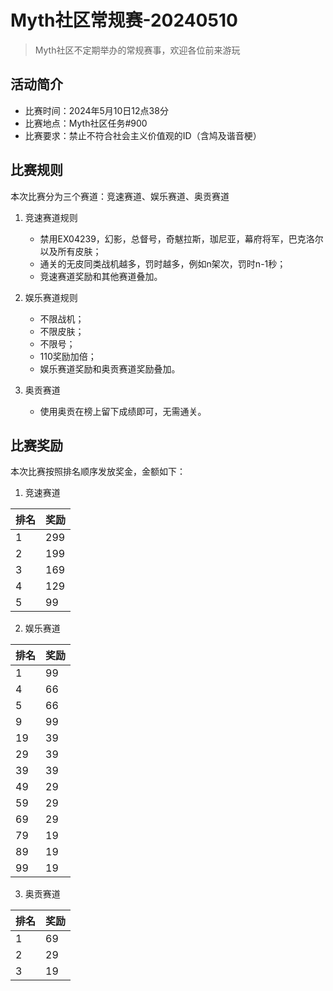 # Myth社区常规赛-20240510

> Myth社区不定期举办的常规赛事，欢迎各位前来游玩

## 活动简介

- 比赛时间：2024年5月10日12点38分
- 比赛地点：Myth社区任务#900
- 比赛要求：禁止不符合社会主义价值观的ID（含鸠及谐音梗）

## 比赛规则

本次比赛分为三个赛道：竞速赛道、娱乐赛道、奥贡赛道

1. 竞速赛道规则

    - 禁用EX04239，幻影，总督号，奇魃拉斯，珈尼亚，幕府将军，巴克洛尔以及所有皮肤；
    - 通关的无皮同类战机越多，罚时越多，例如n架次，罚时n-1秒；
    - 竞速赛道奖励和其他赛道叠加。

2. 娱乐赛道规则

    - 不限战机；
    - 不限皮肤；
    - 不限号；
    - 110奖励加倍；
    - 娱乐赛道奖励和奥贡赛道奖励叠加。

3. 奥贡赛道

    - 使用奥贡在榜上留下成绩即可，无需通关。

## 比赛奖励

本次比赛按照排名顺序发放奖金，金额如下：

1. 竞速赛道

| 排名 | 奖励 |
| ---- | ---- |
| 1    | 299  |
| 2    | 199  |
| 3    | 169  |
| 4    | 129  |
| 5    | 99   |

2. 娱乐赛道

| 排名 | 奖励 |
| ---- | ---- |
| 1    | 99   |
| 4    | 66   |
| 5    | 66   |
| 9    | 99   |
| 19   | 39   |
| 29   | 39   |
| 39   | 39   |
| 49   | 29   |
| 59   | 29   |
| 69   | 29   |
| 79   | 19   |
| 89   | 19   |
| 99   | 19   |

3. 奥贡赛道

| 排名 | 奖励 |
| ---- | ---- |
| 1    | 69   |
| 2    | 29   |
| 3    | 19   |